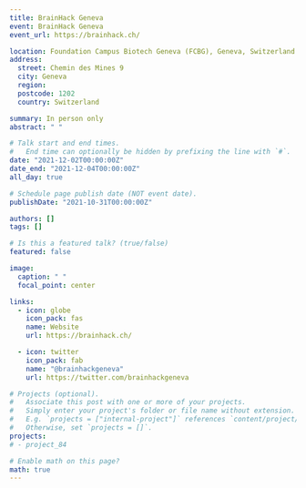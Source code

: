 ```yaml
---
title: BrainHack Geneva
event: BrainHack Geneva
event_url: https://brainhack.ch/

location: Foundation Campus Biotech Geneva (FCBG), Geneva, Switzerland
address:
  street: Chemin des Mines 9
  city: Geneva
  region:
  postcode: 1202
  country: Switzerland

summary: In person only
abstract: " "

# Talk start and end times.
#   End time can optionally be hidden by prefixing the line with `#`.
date: "2021-12-02T00:00:00Z"
date_end: "2021-12-04T00:00:00Z"
all_day: true

# Schedule page publish date (NOT event date).
publishDate: "2021-10-31T00:00:00Z"

authors: []
tags: []

# Is this a featured talk? (true/false)
featured: false

image:
  caption: " "
  focal_point: center

links:
  - icon: globe
    icon_pack: fas
    name: Website
    url: https://brainhack.ch/

  - icon: twitter
    icon_pack: fab
    name: "@brainhackgeneva"
    url: https://twitter.com/brainhackgeneva

# Projects (optional).
#   Associate this post with one or more of your projects.
#   Simply enter your project's folder or file name without extension.
#   E.g. `projects = ["internal-project"]` references `content/project/deep-learning/index.md`.
#   Otherwise, set `projects = []`.
projects:
# - project_84

# Enable math on this page?
math: true
---
```

